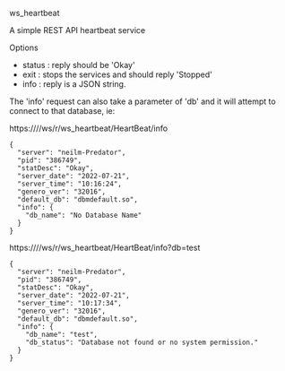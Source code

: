 
ws_heartbeat

A simple REST API heartbeat service

Options

* status : reply should be 'Okay'
* exit   : stops the services and should reply 'Stopped'
* info   : reply is a JSON string.

The 'info' request can also take a parameter of 'db' and it will attempt to connect to that database, ie:

https://<server>/<gas alias>/ws/r/ws_heartbeat/HeartBeat/info
```
{
  "server": "neilm-Predator",
  "pid": "386749",
  "statDesc": "Okay",
  "server_date": "2022-07-21",
  "server_time": "10:16:24",
  "genero_ver": "32016",
  "default_db": "dbmdefault.so",
  "info": {
    "db_name": "No Database Name"
  }
}
```


https://<server>/<gas alias>/ws/r/ws_heartbeat/HeartBeat/info?db=test
```
{
  "server": "neilm-Predator",
  "pid": "386749",
  "statDesc": "Okay",
  "server_date": "2022-07-21",
  "server_time": "10:17:34",
  "genero_ver": "32016",
  "default_db": "dbmdefault.so",
  "info": {
    "db_name": "test",
    "db_status": "Database not found or no system permission."
  }
}
```
